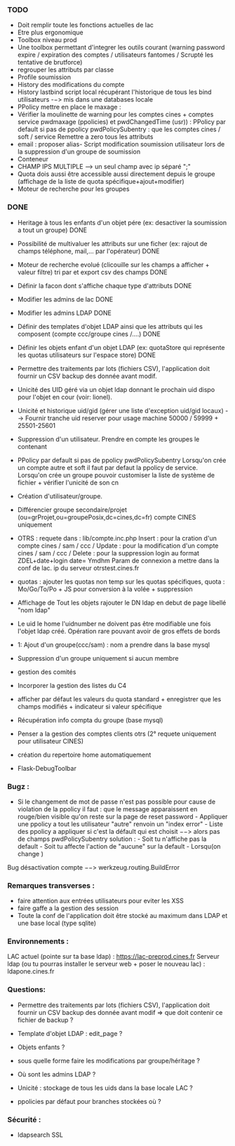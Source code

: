 ### TODO
- Doit remplir toute les fonctions actuelles de lac
- Etre plus ergonomique
- Toolbox niveau prod
- Une toolbox permettant d'integrer les outils courant (warning password expire / expiration des comptes / utilisateurs fantomes / Scrupté les tentative de brutforce)
- regrouper les attributs par classe
- Profile soumission
- History des modifications du compte
- History lastbind script local récupérant l'historique de tous les bind utilisateurs -−> mis dans une databases locale
- PPolicy mettre en place le maxage :
- Vérifier la moulinette de warning pour les comptes cines + comptes service pwdmaxage (ppolicies) et pwdChangedTime (usr)) : PPolicy par default si pas de ppolicy  pwdPolicySubentry : que les comptes cines / soft / service
  Remettre a zero tous les attributs
- email : proposer alias-
 Script modification soumission utilisateur lors de la suppression d'un groupe de soumission
- Conteneur
- CHAMP IPS MULTIPLE --> un seul champ avec ip séparé ";"
- Quota dois aussi  être accessible aussi directement depuis le groupe (affichage de la liste de quota spécifique+ajout+modifier)
- Moteur de recherche pour les groupes






### DONE
- Heritage à tous les enfants d'un objet pére (ex: desactiver la soumission a tout un groupe) DONE
- Possibilité de multivaluer les attributs sur une ficher (ex: rajout de champs téléphone, mail,... par l'opérateur) DONE
- Moteur de recherche evolué (clicouille sur les champs a afficher + valeur filtre)  tri par et export csv des champs DONE
- Définir la facon dont s'affiche chaque type d'attributs DONE
- Modifier les admins de lac DONE
- Modifier les admins LDAP  DONE
- Définir des templates d'objet LDAP ainsi que les attributs qui les composent (compte ccc/groupe cines /....)  DONE
- Définir les objets enfant d'un objet LDAP (ex: quotaStore qui représente les quotas utilisateurs sur l'espace store)  DONE
- Permettre des traitements par lots (fichiers CSV), l'application doit fournir un CSV backup des donnée avant modif.
- Unicité des UID géré via un objet ldap donnant le prochain uid dispo pour l'objet en cour (voir: lionel).
- Unicité et historique uid/gid (gérer une liste d'exception uid/gid locaux) --> Fournir tranche uid reserver pour usage machine 50000 / 59999 + 25501-25601
- Suppression d'un utilisateur. Prendre en compte les groupes le contenant
- PPolicy par default si pas de ppolicy  pwdPolicySubentry
  Lorsqu'on crée un compte autre et soft il faut par defaut la ppolicy de service.
  Lorsqu'on crée un groupe pouvoir customiser la liste de système de fichier + vérifier l'unicité de son cn
- Création d'utilisateur/groupe.
- Différencier groupe secondaire/projet (ou=grProjet,ou=groupePosix,dc=cines,dc=fr) compte CINES uniquement
- OTRS :
  requete dans : lib/compte.inc.php
  Insert : pour la cration d'un compte cines / sam / ccc /
  Update : pour la modification d'un compte cines / sam / ccc /
  Delete : pour la suppression login au format ZDEL+date+login date= Ymdhm
  Param de connexion a mettre dans la conf de lac.
  ip du serveur otrstest.cines.fr
- quotas : ajouter les quotas non temp sur les quotas spécifiques, quota : Mo/Go/To/Po + JS pour conversion à la volée + suppression

- Affichage de Tout les objets rajouter le DN ldap en debut de page libellé "nom ldap"
- Le uid le home l'uidnumber ne doivent pas être modifiable une fois l'objet ldap créé. Opération rare pouvant avoir de gros effets de bords
- 1:    Ajout d'un groupe(ccc/sam) : nom a prendre dans la base mysql
- Suppression d'un groupe uniquement si aucun membre
- gestion des comités
- Incorporer la gestion des listes du C4
- afficher par défaut les valeurs du quota standard + enregistrer que les champs modifiés + indicateur si valeur spécifique
- Récupération info compta du groupe (base mysql)
- Penser a la gestion des comptes clients otrs (2° requete uniquement pour utilisateur CINES)
- création du repertoire home automatiquement
- Flask-DebugToolbar



### Bugz :
- Si le changement de mot de passe n'est pas possible pour cause de violation de la ppolicy il faut :
    que le message apparaissent en rouge/bien visible
        qu'on reste sur la page de reset password
        - Appliquer une ppolicy a tout les utilisateur "autre" renvoin un "index error"
        - Liste des ppolicy a appliquer si c'est la défault qui est choisit −−> alors pas de champs pwdPolicySubentry solution :
            - Soit tu n'affiche pas la default
                - Soit tu affecte l'action de "aucune" sur la default
                - Lorsqu(on change )

Bug désactivation compte −−> werkzeug.routing.BuildError



### Remarques transverses :
- faire attention aux entrées utilisateurs pour eviter les XSS
- faire gaffe a la gestion des session
- Toute la conf de l'application doit être stocké au maximum dans LDAP et une base local (type sqlite)



### Environnements :
LAC actuel (pointe sur ta base ldap) : https://lac-preprod.cines.fr
Serveur ldap (ou tu pourras installer le serveur web + poser le nouveau lac) : ldapone.cines.fr

### Questions:
- Permettre des traitements par lots (fichiers CSV), l'application doit fournir un CSV backup des donnée avant modif => que doit contenir ce fichier de backup ?
- Template d'objet LDAP : edit_page ?
- Objets enfants ?
- sous quelle forme faire les modifications par groupe/héritage ?
- Où sont les admins LDAP ?
- Unicité : stockage de tous les uids dans la base locale LAC ?


- ppolicies par défaut pour branches stockées où ?



### Sécurité :
- ldapsearch SSL
